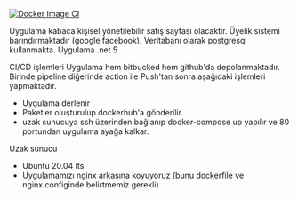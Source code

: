 
[![Docker Image CI](https://github.com/huseyinorer/netCore/actions/workflows/docker-image.yml/badge.svg)](https://github.com/huseyinorer/netCore/actions/workflows/docker-image.yml)

Uygulama kabaca kişisel yönetilebilir satış sayfası olacaktır. 
Üyelik sistemi barındırmaktadır (google,facebook).
Veritabanı olarak postgresql kullanmakta.
Uygulama .net 5

CI/CD işlemleri
Uygulama hem bitbucked hem github'da depolanmaktadır. Birinde pipeline diğerinde action ile Push'tan sonra aşağıdaki işlemleri yapmaktadır.
- Uygulama derlenir
- Paketler oluşturulup dockerhub'a gönderilir.
- uzak sunucuya ssh üzerinden bağlanıp docker-compose up yapılır ve 80 portundan uygulama ayağa kalkar.

Uzak sunucu 
- Ubuntu 20.04 lts
- Uygulamamızı nginx arkasına koyuyoruz (bunu dockerfile ve nginx.configinde belirtmemiz gerekli)  

